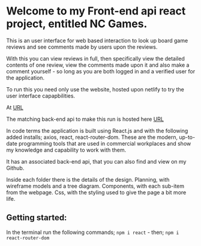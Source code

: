 # Welcome to my Front-end api react project, entitled NC Games.

This is an user interface for web based interaction to look up board game reviews and see comments made by users upon the reviews.

With this you can view reviews in full, then specifically view the detailed contents of one review, view the comments made upon it and also make a comment yourself - so long as you are both logged in and a verified user for the application.

To run this you need only use the website, hosted upon netlify to try the user interface capapbilities.

At [URL](https://trusting-wilson-451f5b.netlify.app/)

The matching back-end api to make this run is hosted here [URL](https://github.com/John-Ingham/NC-Games-Back-end)

In code terms the application is built using React.js and with the following added installs; axios, react, react-router-dom. These are the modern, up-to-date programming tools that are used in commercial workplaces and show my knowledge and capability to work with them.

It has an associated back-end api, that you can also find and view on my Github.

Inside each folder there is the details of the design.
Planning, with wireframe models and a tree diagram.
Components, with each sub-item from the webpage.
Css, with the styling used to give the page a bit more life.

## Getting started:

In the terminal run the following commands;
`npm i react` - then;
`npm i react-router-dom`
